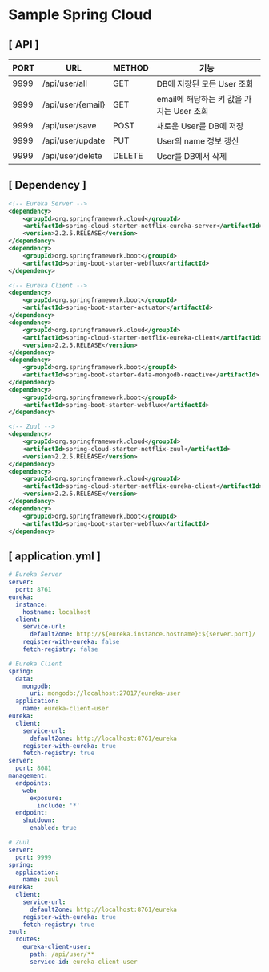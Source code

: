 # Sample Spring Cloud

## [ API ]

| PORT | URL               | METHOD | 기능                                      |
| ---- | ----------------- | ------ | ----------------------------------------- |
| 9999 | /api/user/all     | GET    | DB에 저장된 모든 User 조회                |
| 9999 | /api/user/{email} | GET    | email에 해당하는 키 값을 가지는 User 조회 |
| 9999 | /api/user/save    | POST   | 새로운 User를 DB에 저장                   |
| 9999 | /api/user/update  | PUT    | User의 name 정보 갱신                     |
| 9999 | /api/user/delete  | DELETE | User를 DB에서 삭제                        |

## [ Dependency ]

```xml
<!-- Eureka Server -->
<dependency>
    <groupId>org.springframework.cloud</groupId>
    <artifactId>spring-cloud-starter-netflix-eureka-server</artifactId>
    <version>2.2.5.RELEASE</version>
</dependency>
<dependency>
    <groupId>org.springframework.boot</groupId>
    <artifactId>spring-boot-starter-webflux</artifactId>
</dependency>
```

```xml
<!-- Eureka Client -->
<dependency>
    <groupId>org.springframework.boot</groupId>
    <artifactId>spring-boot-starter-actuator</artifactId>
</dependency>
<dependency>
    <groupId>org.springframework.cloud</groupId>
    <artifactId>spring-cloud-starter-netflix-eureka-client</artifactId>
    <version>2.2.5.RELEASE</version>
</dependency>
<dependency>
    <groupId>org.springframework.boot</groupId>
    <artifactId>spring-boot-starter-data-mongodb-reactive</artifactId>
</dependency>
<dependency>
    <groupId>org.springframework.boot</groupId>
    <artifactId>spring-boot-starter-webflux</artifactId>
</dependency>
```

```xml
<!-- Zuul -->
<dependency>
    <groupId>org.springframework.cloud</groupId>
    <artifactId>spring-cloud-starter-netflix-zuul</artifactId>
    <version>2.2.5.RELEASE</version>
</dependency>
<dependency>
    <groupId>org.springframework.cloud</groupId>
    <artifactId>spring-cloud-starter-netflix-eureka-client</artifactId>
    <version>2.2.5.RELEASE</version>
</dependency>
<dependency>
    <groupId>org.springframework.boot</groupId>
    <artifactId>spring-boot-starter-webflux</artifactId>
</dependency>
```

## [ application.yml ]

```yaml
# Eureka Server
server:
  port: 8761
eureka:
  instance:
    hostname: localhost
  client:
    service-url:
      defaultZone: http://${eureka.instance.hostname}:${server.port}/
    register-with-eureka: false
    fetch-registry: false
```

```yaml
# Eureka Client
spring:
  data:
    mongodb:
      uri: mongodb://localhost:27017/eureka-user
  application:
    name: eureka-client-user
eureka:
  client:
    service-url:
      defaultZone: http://localhost:8761/eureka
    register-with-eureka: true
    fetch-registry: true
server:
  port: 8081
management:
  endpoints:
    web:
      exposure:
        include: '*'
  endpoint:
    shutdown:
      enabled: true
```

```yaml
# Zuul
server:
  port: 9999
spring:
  application:
    name: zuul
eureka:
  client:
    service-url:
      defaultZone: http://localhost:8761/eureka
    register-with-eureka: true
    fetch-registry: true
zuul:
  routes:
    eureka-client-user:
      path: /api/user/**
      service-id: eureka-client-user
```



